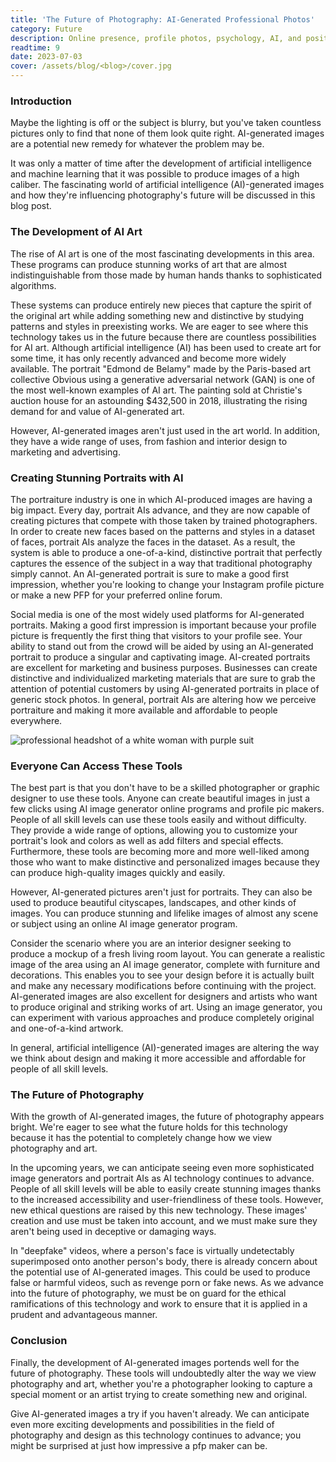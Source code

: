 ```yaml
---
title: 'The Future of Photography: AI-Generated Professional Photos'
category: Future
description: Online presence, profile photos, psychology, AI, and positive impressions explored.
readtime: 9
date: 2023-07-03
cover: /assets/blog/<blog>/cover.jpg
---
```

### Introduction
Maybe the lighting is off or the subject is blurry, but you've taken countless pictures only to find that none of them look quite right. AI-generated images are a potential new remedy for whatever the problem may be.

It was only a matter of time after the development of artificial intelligence and machine learning that it was possible to produce images of a high caliber. The fascinating world of artificial intelligence (AI)-generated images and how they're influencing photography's future will be discussed in this blog post.

### The Development of AI Art
The rise of AI art is one of the most fascinating developments in this area. These programs can produce stunning works of art that are almost indistinguishable from those made by human hands thanks to sophisticated algorithms.

These systems can produce entirely new pieces that capture the spirit of the original art while adding something new and distinctive by studying patterns and styles in preexisting works. We are eager to see where this technology takes us in the future because there are countless possibilities for AI art.
Although artificial intelligence (AI) has been used to create art for some time, it has only recently advanced and become more widely available. The portrait "Edmond de Belamy" made by the Paris-based art collective Obvious using a generative adversarial network (GAN) is one of the most well-known examples of AI art. The painting sold at Christie's auction house for an astounding $432,500 in 2018, illustrating the rising demand for and value of AI-generated art.

However, AI-generated images aren't just used in the art world. In addition, they have a wide range of uses, from fashion and interior design to marketing and advertising.

### Creating Stunning Portraits with AI
The portraiture industry is one in which AI-produced images are having a big impact. Every day, portrait AIs advance, and they are now capable of creating pictures that compete with those taken by trained photographers.
In order to create new faces based on the patterns and styles in a dataset of faces, portrait AIs analyze the faces in the dataset. As a result, the system is able to produce a one-of-a-kind, distinctive portrait that perfectly captures the essence of the subject in a way that traditional photography simply cannot.
An AI-generated portrait is sure to make a good first impression, whether you're looking to change your Instagram profile picture or make a new PFP for your preferred online forum.

Social media is one of the most widely used platforms for AI-generated portraits. Making a good first impression is important because your profile picture is frequently the first thing that visitors to your profile see. Your ability to stand out from the crowd will be aided by using an AI-generated portrait to produce a singular and captivating image.
AI-created portraits are excellent for marketing and business purposes. Businesses can create distinctive and individualized marketing materials that are sure to grab the attention of potential customers by using AI-generated portraits in place of generic stock photos.
In general, portrait AIs are altering how we perceive portraiture and making it more available and affordable to people everywhere.

![professional headshot of a white woman with purple suit](https://www.betterpic.io/_vercel/image?url=/assets/blog/media/type1/headshot_3.jpg&w=1024&q=70)

### Everyone Can Access These Tools
The best part is that you don't have to be a skilled photographer or graphic designer to use these tools. Anyone can create beautiful images in just a few clicks using AI image generator online programs and profile pic makers.
People of all skill levels can use these tools easily and without difficulty. They provide a wide range of options, allowing you to customize your portrait's look and colors as well as add filters and special effects. Furthermore, these tools are becoming more and more well-liked among those who want to make distinctive and personalized images because they can produce high-quality images quickly and easily.

However, AI-generated pictures aren't just for portraits. They can also be used to produce beautiful cityscapes, landscapes, and other kinds of images. You can produce stunning and lifelike images of almost any scene or subject using an online AI image generator program.

Consider the scenario where you are an interior designer seeking to produce a mockup of a fresh living room layout. You can generate a realistic image of the area using an AI image generator, complete with furniture and decorations. This enables you to see your design before it is actually built and make any necessary modifications before continuing with the project.
AI-generated images are also excellent for designers and artists who want to produce original and striking works of art. Using an image generator, you can experiment with various approaches and produce completely original and one-of-a-kind artwork.

In general, artificial intelligence (AI)-generated images are altering the way we think about design and making it more accessible and affordable for people of all skill levels.

### The Future of Photography
With the growth of AI-generated images, the future of photography appears bright. We're eager to see what the future holds for this technology because it has the potential to completely change how we view photography and art.

In the upcoming years, we can anticipate seeing even more sophisticated image generators and portrait AIs as AI technology continues to advance. People of all skill levels will be able to easily create stunning images thanks to the increased accessibility and user-friendliness of these tools.
However, new ethical questions are raised by this new technology. These images' creation and use must be taken into account, and we must make sure they aren't being used in deceptive or damaging ways.

In "deepfake" videos, where a person's face is virtually undetectably superimposed onto another person's body, there is already concern about the potential use of AI-generated images. This could be used to produce false or harmful videos, such as revenge porn or fake news.
As we advance into the future of photography, we must be on guard for the ethical ramifications of this technology and work to ensure that it is applied in a prudent and advantageous manner.

### Conclusion
Finally, the development of AI-generated images portends well for the future of photography. These tools will undoubtedly alter the way we view photography and art, whether you're a photographer looking to capture a special moment or an artist trying to create something new and original.

Give AI-generated images a try if you haven't already. We can anticipate even more exciting developments and possibilities in the field of photography and design as this technology continues to advance; you might be surprised at just how impressive a pfp maker can be.